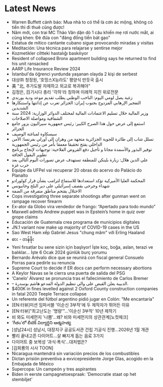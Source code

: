 # Latest News
-  Warren Buffett cảnh báo: Mua nhà to có thể là cơn ác mộng, không có tiền thì đi thuê cũng được!
-  Năm mới, con trai MC Thảo Vân dặn dò 1 câu khiến mẹ rơi nước mắt, ai cũng khen: Đẻ đứa con "đáng đồng tiền bát gạo"
-  Estatua de mítico cantante cubano sigue provocando miradas y visitas
-  Meditación: Una técnica para relajarse y sentirse mejor
-  Kozmetikler ciltteki hastalığı baskılıyor
-  Resident of collapsed Bronx apartment building says he returned to find his unit ransacked
-  AARP Life Insurance Review 2024
-  İstanbul'da öğrenci yurdunda yaşanan olayda 2 kişi de serbest
-  대상㈜ 청정원, ‘호밍스X능라도' 평양식 만둣국 출시
-  美 "北, 추가도발 자제하고 외교로 복귀해야"
-  김정은, 日기시다 총리 '각하'라 칭하며 이례적 지진 위로전문
-  زغبة يصل لومي اليوم: الناخب الوطني يطلب تقديم موعد ودية بورندي
-  التفجير الإرهابي المزدوج بجنوب إيران: الجزائر تعرب عن إدانتها واستنكارها الشديدين
-  وزير المالية خلال تسليم الاعتمادات المالية لمختلف الدوائر الوزارية: 2024 سنة الشفافية ومواصلة الاصلاحات
-  استمع إلى عرض حول هذا الصرح الكبير: رئيس جمهورية سيراليون يزور جامع الجزائر
-  سيسكاوة لمباغتة الوصيف
-  تسلل شاب إلى طائرة للجوية الجزائرية متجهة من وهران إلى أورلي بفرنسا: الأمن الداخلي يفتح تحقيقا معمقا بأمر من رئيس الجمهورية
-  توفير البذور والأسمدة مجانا و تأجيل دفع القروض الفلاحية: توجيهات لإنجاح برنامج تطوير البقول الجافة
-  علي الدين هلال: زيارة بلينكن للمنطقة تستهدف عرض تصورات اليوم التالي بعد حرب غزة
-  Equipe da UFPel vai recuperar 20 obras do acervo do Palácio do Planalto
-  المحكمة العليا الأميركية تؤكد استعدادها للاستماع لترامب بشأن قرار كولورادو
-  شهداء وجرحى بقصف إسرائيلي على دير البلح وخانيونس
-  الاحتلال يقتحم مناطق متفرقة من الضفة
-  Cops investigating three separate shootings after gunman went on rampage recover firearm
-  Ex-ator da Globo vira vendedor de frango: “Apertado para todo mundo”
-  Maxwell admits Andrew puppet was in Epstein’s home in quiz over grope claims
-  Educación de Guatemala crea programa de municipios digitales
-  JN.1 variant now make up majority of COVID-19 cases in the US
-  Sao West Ham xếp Gabriel Jesus "chung mâm" với Erling Haaland
-  ဓား - တန်ဖိုး
-  Yeni fırsatlar bu sene sizin için başlıyor! İşte koç, boğa, aslan, terazi ve balıklar... İşte 6 Ocak 2024 günlük burç yorumu
-  Bernardo Arévalo dice que se reunirá con fiscal general Consuelo Porras para pedirle su renuncia
-  Supreme Court to decide if ER docs can perform necessary abortions
-  A Keylor Navas se le cierra una puerta de salida del PSG
-  ‘Canelo’ Álvarez se pronuncia tras el fallecimiento de Carlos Bremer
-  – الدبيبة يعلن القبض على والي تنظيم الدولة المدعو هاشم بوسدرة.
-  $400K in fines levelled against 2 Oxford County construction companies in fatal 2020 Teeple Terrace collapse
-  Un referente del fútbol argentino pidió jugar en Colón: "Me encantaría"
-  [EN:터뷰]미션 임파서블 '이순신 3부작'에 두 제작자가 뛰어든 이유
-  [EN:터뷰]"최고난도는 '명량'"…'이순신 3부작' 10년 제작기
-  비 와도 미세먼지 '나쁨'…왜? 비와 미세먼지의 상관관계[노컷체크]
-  ‘గీతం’లో బీటెక్‌ విద్యార్థిని ఆత్మహత్య
-  [성남24시] 성남시, 대장지구 공공도서관 건립 기공식 진행…2026년 1월 개관
-  빨리 끝내고픈 다이어트…살 빠지게 돕는 음료 3가지
-  다이어트 중 보복성 ‘과식·폭식’…대처법은?
-  [김회룡의 시사 TOON]
-  Nicaragua mantendrá sin variación precios de los combustibles
-  Dictan prisión preventiva a exvicepresidente Jorge Glas, acogido en la Embajada de México
-  Supercopa: Un campeón y tres aspirantes
-  Biden in eerste campagnetoespraak: 'Democratie staat op het stembiljet'

